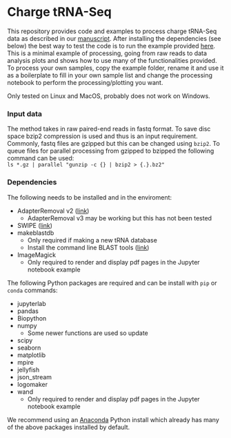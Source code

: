 # Charge tRNA-Seq
This repository provides code and examples to process charge tRNA-Seq data as described in our [manuscript](www.somelink.com).
After installing the dependencies (see below) the best way to test the code is to run the example provided [here](projects/example/process_data.ipynb).
This is a minimal example of processing, going from raw reads to data analysis plots and shows how to use many of the functionalities provided.
To process your own samples, copy the example folder, rename it and use it as a boilerplate to fill in your own sample list and change the processing notebook to perform the processing/plotting you want.

Only tested on Linux and MacOS, probably does not work on Windows.



### Input data
The method takes in raw paired-end reads in fastq format.
To save disc space bzip2 compression is used and thus is an input requirement.
Commonly, fastq files are gzipped but this can be changed using `bzip2`.
To queue files for parallel processing from gzipped to bzipped the following command can be used:  
`ls *.gz | parallel "gunzip -c {} | bzip2 > {.}.bz2"`


### Dependencies
The following needs to be installed and in the enviroment:
* AdapterRemoval v2 ([link](https://adapterremoval.readthedocs.io))
    * AdapterRemoval v3 may be working but this has not been tested
* SWIPE ([link](https://github.com/torognes/swipe))
* makeblastdb
    * Only required if making a new tRNA database
    * Install the command line BLAST tools ([link](https://www.ncbi.nlm.nih.gov/books/NBK569861/#intro_Installation))
* ImageMagick
    * Only required to render and display pdf pages in the Jupyter notebook example


The following Python packages are required and can be install with `pip` or `conda` commands:
* jupyterlab
* pandas
* Biopython
* numpy
    * Some newer functions are used so update
* scipy
* seaborn
* matplotlib
* mpire
* jellyfish
* json_stream
* logomaker
* wand
    * Only required to render and display pdf pages in the Jupyter notebook example

We recommend using an [Anaconda](https://www.anaconda.com/download) Python install which already has many of the above packages installed by default.


